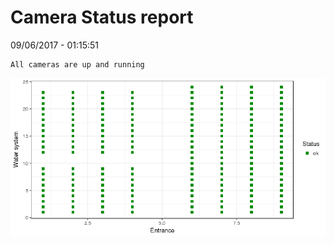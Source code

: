 Camera Status report
================
09/06/2017 - 01:15:51

    All cameras are up and running

![](camreport_files/figure-markdown_github/unnamed-chunk-2-1.png)
